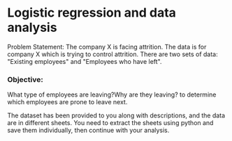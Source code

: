 # Logistic regression and data analysis
Problem Statement: The company X is facing attrition. The data is for company X which is trying to control attrition. There are two sets of data: "Existing employees" and "Employees who have left". 


### Objective:

What type of employees are leaving?Why are they leaving? to determine which employees are prone to leave next.


The dataset has been provided to you along with descriptions, and the data are in different sheets. You need to extract the sheets using python and save them individually, then continue with your analysis.
